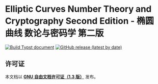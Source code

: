 # Elliptic Curves Number Theory and Cryptography Second Edition - 椭圆曲线 数论与密码学 第二版

[![Build Typst document](https://github.com/Cierra-Runis/Elliptic-Curves-Number-Theory-and-Cryptography/actions/workflows/build.yaml/badge.svg)](https://github.com/Cierra-Runis/Elliptic-Curves-Number-Theory-and-Cryptography/actions/workflows/build.yaml)
[![GitHub release (latest by date)](https://img.shields.io/github/v/release/Cierra-Runis/Elliptic-Curves-Number-Theory-and-Cryptography)](https://github.com/Cierra-Runis/Elliptic-Curves-Number-Theory-and-Cryptography/releases/latest)

## 许可证

本文档以 [**GNU 自由文档许可证（1.3 版）**](LICENSE) 发布。
